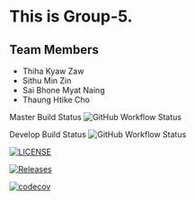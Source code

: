 # This is Group-5. 
## Team Members 
* Thiha Kyaw Zaw
* Sithu Min Zin
* Sai Bhone Myat Naing 
* Thaung Htike Cho

Master Build Status  ![GitHub Workflow Status](https://img.shields.io/github/workflow/status/ThihaKZ16/group5/A%20workflow%20for%20my%20Hello%20World%20App/master)

Develop Build Status  ![GitHub Workflow Status](https://img.shields.io/github/workflow/status/ThihaKZ16/group5/A%20workflow%20for%20my%20Hello%20World%20App/develop)

[![LICENSE](https://img.shields.io/github/license/ThihaKZ16/group5.svg?style=flat-square)](https://github.com/ThihaKZ16/group5/blob/master/LICENSE)

[![Releases](https://img.shields.io/github/release/ThihaKZ16/group5/all.svg?style=flat-square)](https://github.com/ThihaKZ16/group5/releases)

[![codecov](https://codecov.io/gh/ThihaKZ16/group5/branch/master/graph/badge.svg?token=0QTEPAVLUW)](https://codecov.io/gh/ThihaKZ16/group5)
